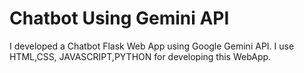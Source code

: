 # Chatbot Using Gemini API
I developed a Chatbot Flask Web App using Google Gemini API. 
I use HTML,CSS, JAVASCRIPT,PYTHON for developing this WebApp. 
